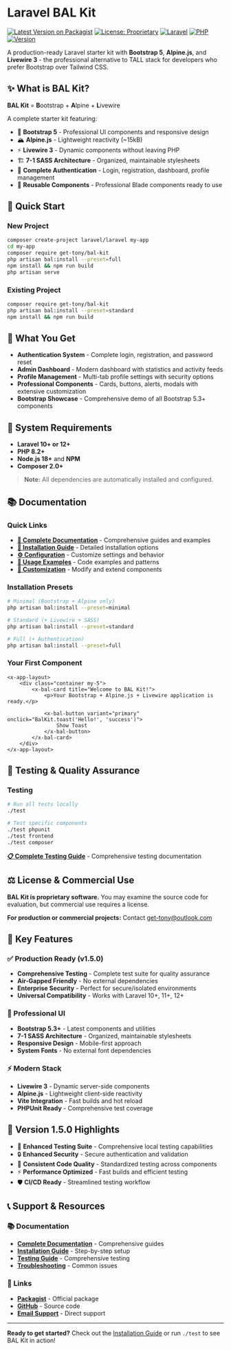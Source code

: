# Laravel BAL Kit

[![Latest Version on Packagist](https://img.shields.io/packagist/v/get-tony/bal-kit.svg?style=flat-square)](https://packagist.org/packages/get-tony/bal-kit)
[![License: Proprietary](https://img.shields.io/badge/License-Proprietary-red.svg)](https://github.com/get-tony/bal-kit/blob/main/LICENSE)
[![Laravel](https://img.shields.io/badge/Laravel-10%2B%20%7C%2012-red.svg)](https://laravel.com)
[![PHP](https://img.shields.io/badge/PHP-8.2%2B-blue.svg)](https://php.net)
[![Version](https://img.shields.io/badge/Version-1.5.1%20Stable-green.svg)](https://github.com/get-tony/bal-kit/releases/tag/v1.5.1)

A production-ready Laravel starter kit with **Bootstrap 5**, **Alpine.js**, and **Livewire 3** - the professional alternative to TALL stack for developers who prefer Bootstrap over Tailwind CSS.

## ✨ What is BAL Kit?

**BAL Kit** = **B**ootstrap + **A**lpine + **L**ivewire

A complete starter kit featuring:

- 🎨 **Bootstrap 5** - Professional UI components and responsive design
- 🏔️ **Alpine.js** - Lightweight reactivity (~15kB)
- ⚡ **Livewire 3** - Dynamic components without leaving PHP
- 🏗️ **7-1 SASS Architecture** - Organized, maintainable stylesheets
- 🔐 **Complete Authentication** - Login, registration, dashboard, profile management
- 🧩 **Reusable Components** - Professional Blade components ready to use

## 🚀 Quick Start

### New Project

```bash
composer create-project laravel/laravel my-app
cd my-app
composer require get-tony/bal-kit
php artisan bal:install --preset=full
npm install && npm run build
php artisan serve
```

### Existing Project

```bash
composer require get-tony/bal-kit
php artisan bal:install --preset=standard
npm install && npm run build
```

## 🎯 What You Get

- **Authentication System** - Complete login, registration, and password reset
- **Admin Dashboard** - Modern dashboard with statistics and activity feeds
- **Profile Management** - Multi-tab profile settings with security options
- **Professional Components** - Cards, buttons, alerts, modals with extensive customization
- **Bootstrap Showcase** - Comprehensive demo of all Bootstrap 5.3+ components

## 🔧 System Requirements

- **Laravel 10+ or 12+**
- **PHP 8.2+**
- **Node.js 18+** and **NPM**
- **Composer 2.0+**

> **Note:** All dependencies are automatically installed and configured.

## 📚 Documentation

### Quick Links

- **[📖 Complete Documentation](docs/README.md)** - Comprehensive guides and examples
- **[🚀 Installation Guide](docs/installation.md)** - Detailed installation options
- **[⚙️ Configuration](docs/configuration.md)** - Customize settings and behavior
- **[🎨 Usage Examples](docs/usage-examples.md)** - Code examples and patterns
- **[🔧 Customization](docs/customization.md)** - Modify and extend components

### Installation Presets

```bash
# Minimal (Bootstrap + Alpine only)
php artisan bal:install --preset=minimal

# Standard (+ Livewire + SASS)
php artisan bal:install --preset=standard

# Full (+ Authentication)
php artisan bal:install --preset=full
```

### Your First Component

```blade
<x-app-layout>
    <div class="container my-5">
        <x-bal-card title="Welcome to BAL Kit!">
            <p>Your Bootstrap + Alpine.js + Livewire application is ready.</p>

            <x-bal-button variant="primary" onclick="BalKit.toast('Hello!', 'success')">
                Show Toast
            </x-bal-button>
        </x-bal-card>
    </div>
</x-app-layout>
```

## 🧪 Testing & Quality Assurance

### Testing

```bash
# Run all tests locally
./test

# Test specific components
./test phpunit
./test frontend
./test composer
```

**[📋 Complete Testing Guide](docs/testing.md)** - Comprehensive testing documentation

## ⚖️ License & Commercial Use

**BAL Kit is proprietary software.** You may examine the source code for evaluation, but commercial use requires a license.

**For production or commercial projects:** Contact [get-tony@outlook.com](mailto:get-tony@outlook.com)

## 🌟 Key Features

### ✅ Production Ready (v1.5.0)

- **Comprehensive Testing** - Complete test suite for quality assurance
- **Air-Gapped Friendly** - No external dependencies
- **Enterprise Security** - Perfect for secure/isolated environments
- **Universal Compatibility** - Works with Laravel 10+, 11+, 12+

### 🎨 Professional UI

- **Bootstrap 5.3+** - Latest components and utilities
- **7-1 SASS Architecture** - Organized, maintainable stylesheets
- **Responsive Design** - Mobile-first approach
- **System Fonts** - No external font dependencies

### ⚡ Modern Stack

- **Livewire 3** - Dynamic server-side components
- **Alpine.js** - Lightweight client-side reactivity
- **Vite Integration** - Fast builds and hot reload
- **PHPUnit Ready** - Comprehensive test coverage

## 🚀 Version 1.5.0 Highlights

- 🧪 **Enhanced Testing Suite** - Comprehensive local testing capabilities
- 🔒 **Enhanced Security** - Secure authentication and validation
- 📏 **Consistent Code Quality** - Standardized testing across components
- ⚡ **Performance Optimized** - Fast builds and efficient testing
- 🛡️ **CI/CD Ready** - Streamlined testing workflow

## 📞 Support & Resources

### 📚 Documentation

- **[Complete Documentation](docs/)** - Comprehensive guides
- **[Installation Guide](docs/installation.md)** - Step-by-step setup
- **[Testing Guide](docs/testing.md)** - Comprehensive testing
- **[Troubleshooting](docs/troubleshooting.md)** - Common issues

### 🔗 Links

- **[Packagist](https://packagist.org/packages/get-tony/bal-kit)** - Official package
- **[GitHub](https://github.com/get-tony/bal-kit)** - Source code
- **[Email Support](mailto:get-tony@outlook.com)** - Direct support

---

**Ready to get started?** Check out the [Installation Guide](docs/installation.md) or run `./test` to see BAL Kit in action!
